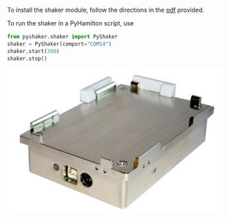 To install the shaker module, follow the directions in the [pdf](https://github.com/Golaszewski/PRANCE/blob/main/perma_shaker/HT91108%20Shaker%20with%20USB%2C%20Manual.pdf) provided.

To run the shaker in a PyHamilton script, use

```python
from pyshaker.shaker import PyShaker
shaker = PyShaker(comport="COM14")
shaker.start(300)
shaker.stop()
```


![alt_text](https://github.com/Golaszewski/PRANCE/blob/main/perma_shaker/images/bigbear_image.png)
